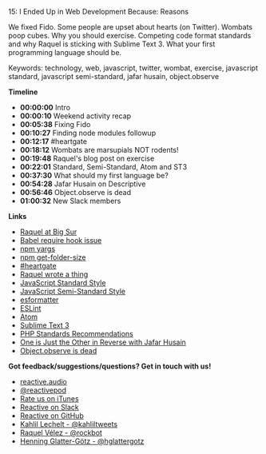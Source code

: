 15: I Ended Up in Web Development Because: Reasons

We fixed Fido. Some people are upset about hearts (on Twitter). Wombats poop cubes. Why you should exercise. Competing code format standards and why Raquel is sticking with Sublime Text 3. What your first programming language should be.

Keywords: technology, web, javascript, twitter, wombat, exercise, javascript standard, javascript semi-standard, jafar husain, object.observe

**Timeline**

 - **00:00:00** Intro
 - **00:00:10** Weekend activity recap
 - **00:05:38** Fixing Fido
 - **00:10:27** Finding node modules followup
 - **00:12:17** #heartgate
 - **00:18:12** Wombats are marsupials NOT rodents!
 - **00:19:48** Raquel's blog post on exercise
 - **00:22:01** Standard, Semi-Standard, Atom and ST3
 - **00:37:30** What should my first language be?
 - **00:54:28** Jafar Husain on Descriptive
 - **00:56:46** Object.observe is dead
 - **01:00:32** New Slack members

**Links**

 - [Raquel at Big Sur](https://twitter.com/rockbot/status/661320879964450816)
 - [Babel require hook issue](https://github.com/babel/babel/issues/1018)
 - [npm yargs](https://www.npmjs.com/package/yargs)
 - [npm get-folder-size](https://www.npmjs.com/package/get-folder-size)
 - [#heartgate](https://twitter.com/search?q=%23heartgate&src=typd)
 - [Raquel wrote a thing](http://rckbt.me/2015/11/exercise/)
 - [JavaScript Standard Style](https://github.com/feross/standard)
 - [JavaScript Semi-Standard Style](https://github.com/Flet/semistandard)
 - [esformatter](https://github.com/millermedeiros/esformatter)
 - [ESLint](http://eslint.org/)
 - [Atom](https://atom.io/)
 - [Sublime Text 3](http://www.sublimetext.com/3)
 - [PHP Standards Recommendations](http://www.php-fig.org/psr/)
 - [One is Just the Other in Reverse with Jafar Husain](http://descriptive.audio/episodes/23)
 - [Object.observe is dead](https://esdiscuss.org/topic/an-update-on-object-observe)

**Got feedback/suggestions/questions? Get in touch with us!**

 - [reactive.audio][1]
 - [@reactivepod][2]
 - [Rate us on iTunes][7]
 - [Reactive on Slack][6]
 - [Reactive on GitHub][8]
 - [Kahlil Lechelt - @kahliltweets][3]
 - [Raquel Vélez - @rockbot][4]
 - [Henning Glatter-Götz - @hglattergotz][5]

[1]: http://reactive.audio "Reactive on the web"
[2]: https://twitter.com/reactivepod "Send us your feedback"
[3]: https://twitter.com/kahliltweets "Ping me on Twitter"
[4]: https://twitter.com/rockbot "The best way to get in touch with me ... don't even try email"
[5]: https://twitter.com/hglattergotz "Ping me on Twitter"
[6]: https://reactive-slack.herokuapp.com/ "Reactive on Slack"
[7]: https://itunes.apple.com/us/podcast/reactive/id1020286000 "Rate us on iTunes"
[8]: https://github.com/reactivepod "Reactive GitHub Org"

